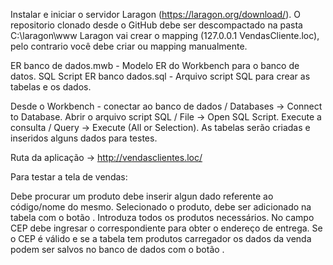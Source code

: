 Instalar e iniciar o servidor Laragon (https://laragon.org/download/).
O repositorio clonado desde o GitHub debe ser descompactado na pasta C:\laragon\www
Laragon vai crear o mapping (127.0.0.1 VendasCliente.loc), pelo contrario você debe
criar ou mapping manualmente.

ER banco de dados.mwb - Modelo ER do Workbench para o banco de datos.
SQL Script ER banco dados.sql - Arquivo script SQL para crear as tabelas e os dados.

Desde o Workbench - conectar ao banco de dados / Databases -> Connect to Database.
Abrir o arquivo script SQL / File -> Open SQL Script.
Execute a consulta / Query -> Execute (All or Selection).
As tabelas serão criadas e inseridos alguns dados para testes.

Ruta da aplicação -> http://vendasclientes.loc/

Para testar a tela de vendas:

Debe procurar um produto debe inserir algun dado referente ao código/nome do mesmo.
Selecionado o produto, debe ser adicionado na tabela com o botão <Adiciona Produto>.
Introduza todos os produtos necessários.
No campo CEP debe ingresar o correspondiente para obter o endereço de entrega.
Se o CEP é válido e se a tabela tem produtos carregador os dados da venda podem
ser salvos no banco de dados com o botão <Salvar>.
